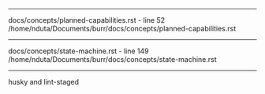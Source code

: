 -----------------------------

docs/concepts/planned-capabilities.rst - line 52
/home/nduta/Documents/burr/docs/concepts/planned-capabilities.rst

--------------------------

docs/concepts/state-machine.rst - line 149
/home/nduta/Documents/burr/docs/concepts/state-machine.rst

-----------------------
husky and lint-staged

